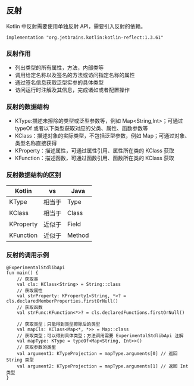 ## 反射

Kotlin 中反射需要使用单独反射 API，需要引入反射的依赖。

    implementation "org.jetbrains.kotlin:kotlin-reflect:1.3.61"

### 反射作用

- 列出类型的所有属性，方法，内部类等
- 调用给定名称以及签名的方法或访问指定名称的属性
- 通过签名信息获取泛型实参的具体类型
- 访问运行时注解及其信息，完成诸如或者配置操作

### 反射的数据结构

- KType:描述未擦除的类型或泛型参数等，例如 Map<String,Int>；可通过 typeOf 或者以下类型获取对应的父类、属性、函数参数等
- KClass：描述对象的实际类型，不包括泛型参数，例如 Map；可通过对象、类型名称直接获得
- KProperty：描述属性，可通过属性引用、属性所在类的 KClass 获取
- KFunction：描述函数，可通过函数引用、函数所在类的 KClass 获取

### 反射数据结构的区别

| Kotlin    | vs     | Java   |
| --------- | ------ | ------ |
| KType     | 相当于 | Type   |
| KClass    | 相当于 | Class  |
| KProperty | 近似于 | Field  |
| KFunction | 近似于 | Method |

### 反射的调用示例

    @ExperimentalStdlibApi
    fun main() {
        // 获取类
        val cls: KClass<String> = String::class
        // 获取属性
        val strProperty: KProperty1<String, *>? = cls.declaredMemberProperties.firstOrNull()
        // 获取函数
        val strFunc:KFunction<*>? = cls.declaredFunctions.firstOrNull()

        // 获取类型；只能得到类型擦除后的类型
        val mapCls: KClass<Map<*, *>> = Map::class
        // 获取类型；可以得到具体类型；方法调用需要 ExperimentalStdlibApi 注解
        val mapType: KType = typeOf<Map<String, Int>>()
        // 获取参数的类型
        val argument1: KTypeProjection = mapType.arguments[0] // 返回 String 类型
        val argument2: KTypeProjection = mapType.arguments[1] // 返回 Int 类型
    }
